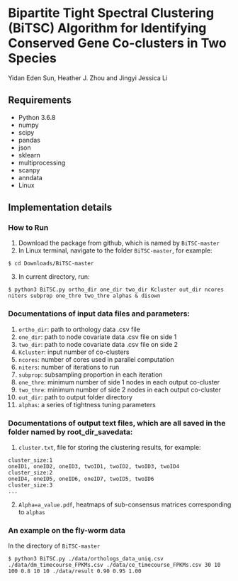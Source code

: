 # Bipartite Tight Spectral Clustering (BiTSC) Algorithm for Identifying Conserved Gene Co-clusters in Two Species
Yidan Eden Sun, Heather J. Zhou and Jingyi Jessica Li

## Requirements
* Python 3.6.8
* numpy
* scipy
* pandas
* json
* sklearn
* multiprocessing
* scanpy
* anndata
* Linux

## Implementation details

### How to Run
1. Download the package from github, which is named by ```BiTSC-master```
2. In Linux terminal, navigate to the folder ```BiTSC-master```, for example:
```shell
$ cd Downloads/BiTSC-master
```
3. In current directory, run:
```console
$ python3 BiTSC.py ortho_dir one_dir two_dir Kcluster out_dir ncores niters subprop one_thre two_thre alphas & disown
```
### Documentations of input data files and parameters:

1. ```ortho_dir```: path to orthology data .csv file
2. ```one_dir```: path to node covariate data .csv file on side 1
3. ```two_dir```: path to node covariate data .csv file on side 2
4. ```Kcluster```: input number of co-clusters
5. ```ncores```: number of cores used in parallel computation
6. ```niters```: number of iterations to run 
7. ```subprop```: subsampling proportion in each iteration 
8. ```one_thre```: minimum number of side 1 nodes in each output co-cluster 
9. ```two_thre```: minimum number of side 2 nodes in each output co-cluster
10. ```out_dir```: path to output folder directory
11. ```alphas```: a series of tightness tuning parameters

### Documentations of output text files, which are all saved in the folder named by root_dir_savedata:
1. ```cluster.txt```, file for storing the clustering results, for example:
```
cluster_size:1
oneID1, oneID2, oneID3, twoID1, twoID2, twoID3, twoID4    
cluster_size:2 
oneID4, oneID5, oneID6, oneID7, twoID5, twoID6
cluster_size:3
...
```
2. ```Alpha=a_value.pdf```, heatmaps of sub-consensus matrices corresponding to ```alphas```
### An example on the fly-worm data
In the directory of ```BiTSC-master```
```console
$ python3 BiTSC.py ./data/orthologs_data_uniq.csv ./data/dm_timecourse_FPKMs.csv ./data/ce_timecourse_FPKMs.csv 30 10 100 0.8 10 10 ./data/result 0.90 0.95 1.00
```
